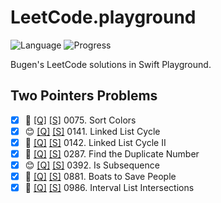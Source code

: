 # LeetCode.playground
![Language](https://img.shields.io/badge/Language-Swift%205.2-orange.svg)
![Progress](https://img.shields.io/badge/Count-7-orange.svg)

Bugen's LeetCode solutions in Swift Playground.
## Two Pointers Problems
- [X] 🤨 [[Q]](https://leetcode.com/problems/sort-colors/) [[S]](.././LeetCode.playground/Pages/75.%20Sort%20Colors.xcplaygroundpage/Contents.swift) 0075. Sort Colors 
- [X] 😊 [[Q]](https://leetcode.com/problems/linked-list-cycle/) [[S]](.././LeetCode.playground/Pages/141.%20Linked%20List%20Cycle.xcplaygroundpage/Contents.swift) 0141. Linked List Cycle 
- [X] 🔞 [[Q]](https://leetcode.com/problems/linked-list-cycle-ii/) [[S]](.././LeetCode.playground/Pages/142.%20Linked%20List%20Cycle%20II.xcplaygroundpage/Contents.swift) 0142. Linked List Cycle II 
- [X] 🤨 [[Q]](https://leetcode.com/problems/find-the-duplicate-number/) [[S]](.././LeetCode.playground/Pages/287.%20Find%20the%20Duplicate%20Number.xcplaygroundpage/Contents.swift) 0287. Find the Duplicate Number 
- [X] 😊 [[Q]](https://leetcode.com/problems/is-subsequence/) [[S]](.././LeetCode.playground/Pages/392.%20Is%20Subsequence.xcplaygroundpage/Contents.swift) 0392. Is Subsequence 
- [X] 🤨 [[Q]](https://leetcode.com/problems/boats-to-save-people/) [[S]](.././LeetCode.playground/Pages/881-Boats%20to%20Save%20People.xcplaygroundpage/Contents.swift) 0881. Boats to Save People 
- [X] 🤨 [[Q]](https://leetcode.com/problems/interval-list-intersections/) [[S]](.././LeetCode.playground/Pages/986-Interval%20List%20Intersections.xcplaygroundpage/Contents.swift) 0986. Interval List Intersections 
